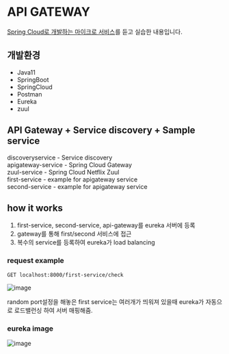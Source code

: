 # API GATEWAY

[Spring Cloud로 개발하는 마이크로 서비스](https://www.inflearn.com/course/%EC%8A%A4%ED%94%84%EB%A7%81-%ED%81%B4%EB%9D%BC%EC%9A%B0%EB%93%9C-%EB%A7%88%EC%9D%B4%ED%81%AC%EB%A1%9C%EC%84%9C%EB%B9%84%EC%8A%A4/)를 듣고 실습한 내용입니다.

## 개발환경
* Java11
* SpringBoot
* SpringCloud
* Postman
* Eureka
* zuul

## API Gateway + Service discovery + Sample service
discoveryservice - Service discovery   
apigateway-service - Spring Cloud Gateway   
zuul-service - Spring Cloud Netflix Zuul   
first-service - example for apigateway service   
second-service - example for apigateway service


## how it works
1. first-service, second-service, api-gateway를 eureka 서버에 등록
2. gateway를 통해 first/second 서비스에 접근
3. 복수의 service를 등록하여 eureka가 load balancing

### request example
```
GET localhost:8000/first-service/check
```
![image](https://user-images.githubusercontent.com/45115557/186112856-186d0113-42d3-4e4a-8017-fb9f90f87cf4.png)


random port설정을 해놓은 first service는 여러개가 띄워져 있을때 eureka가 자동으로 로드밸런싱 하여 서버 매핑해줌.

### eureka image
![image](https://user-images.githubusercontent.com/45115557/186111806-b67aad10-6706-4077-802f-53c7cef2203b.png)

